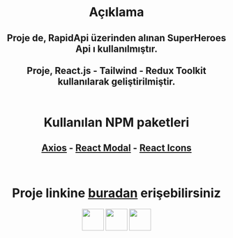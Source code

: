 <h1 align="center">Açıklama</h1>

<h2 align="center">
Proje de, RapidApi üzerinden alınan SuperHeroes Api ı kullanılmıştır.
<br><br>
Proje, React.js - Tailwind - Redux Toolkit kullanılarak geliştirilmiştir.
<br>

<br>
<h1 align="center">Kullanılan NPM paketleri</h1>

<h2 align="center">
<a href="https://www.npmjs.com/package/button-hover?activeTab=readme">Axios</a> -
<a href="https://www.npmjs.com/package/react-modal">React Modal</a> -
<a href="https://react-icons.github.io/react-icons">React Icons</a>
</h2>
<br>

<h1 align="center">
Proje linkine <a href="https://super-heroes-book.netlify.app/">buradan</a> erişebilirsiniz
</h1>

<p align="center">
<img width="50px" src="https://upload.wikimedia.org/wikipedia/commons/thumb/a/a7/React-icon.svg/2300px-React-icon.svg.png">
<img width="50px" src="https://uxwing.com/wp-content/themes/uxwing/download/brands-and-social-media/redux-icon.png">
<img width="50px" src="https://upload.wikimedia.org/wikipedia/commons/d/d5/Tailwind_CSS_Logo.svg">
</p>
